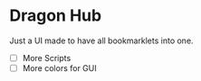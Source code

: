 # Dragon Hub
Just a UI made to have all bookmarklets into one.

- [ ] More Scripts
- [ ] More colors for GUI
